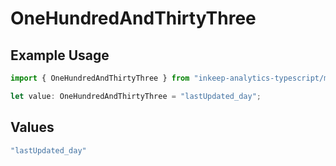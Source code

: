 # OneHundredAndThirtyThree

## Example Usage

```typescript
import { OneHundredAndThirtyThree } from "inkeep-analytics-typescript/models/operations";

let value: OneHundredAndThirtyThree = "lastUpdated_day";
```

## Values

```typescript
"lastUpdated_day"
```